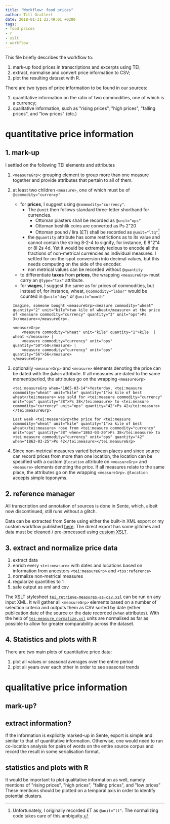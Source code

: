 ```yaml
---
title: "Workflow: food prices"
author: Till Grallert
date: 2018-01-31 22:49:01 +0200
tags:
- food prices
- r
- xslt
- workflow
---
```


This file briefly describes the workflow to:
1. mark-up food prices in transcriptions and excerpts using TEI; 
2. extract, normalise and convert price information to CSV;
3. plot the resulting dataset with R.

There are two types of price information to be found in our sources: 

1. quantitative information on the ratio of two commodities, one of which is a currency;
2. qualitative information, such as "rising prices", "high prices", "falling prices", and "low prices" (etc.)

# quantitative price information
## 1. mark-up

I settled on the following TEI elements and attributes

1. `<measureGrp>`: grouping element to group more than one measure together and provide attributes that pertain to all of them.
2. at least two children `<measure>`, one of which must be of `@commodity="currency"`
    - for **prices**, I suggest using `@commodity="currency"`. 
        + The `@unit` then follows standard three-letter shorthand for currencies. 
            * Ottoman piasters shall be recorded as `@unit="ops"`
            * Ottoman beshlik coins are converted as Ps 2"20
            * Ottoman pound / lira (£T) shall be recorded as `@unit="ltq"`[^1]
        + the `@quantity` attribute has some restrictions as to its value and cannot contain the string 8-2-4 to signify, for instance, £ 8"2"4 or 8l 2s 4d. Yet it would be extremely tedious to encode all the fractions of non-metrical currencies as individual measures. I settled for on-the-spot conversion into decimal values, but this needs computing on the side of the encoder.
        + non metrical values can be recorded without `@quantity`
    - to differentiate **taxes** from **prices**, the wrapping `<measureGrp>` must carry an `@type="tax"` attribute.
    - for **wages**, I suggest the same as for prices of commodities, but instead of, for instance, wheat, `@commodity="labor"` would be counted in `@unit="day"` or `@unit="month"`

    ~~~{.xml}
    Imagine, someone bought <measureGrp><measure commodity="wheat" quantity="2" unit="kile">two kile of wheat</measure> at the price of <measure commodity="currency" quantity="3" unit="ops">Ps 3</measure></measureGrp>.
    ~~~

    ~~~{.xml}
    <measureGrp>
        <measure commodity="wheat" unit="kile" quantity="1">kile  | wheat </measure> | 
        <measure commodity="currency" unit="ops" quantity="50">50</measure> | 
        <measure commodity="currency" unit="ops" quantity="56">56</measure>
    </measureGrp>
    ~~~

3. optionally `<measureGrp>` and `<measure>` elements denoting the price can be dated with the `@when` attribute. If all measures are dated to the same moment/period, the attributes go on the wrapping `<measureGrp>`

    ~~~{.xml}
    <tei:measureGrp when="1865-03-14">Yesterday, <tei:measure commodity="wheat" unit="kile" quantity="1">a kile of best wheat</tei:measure> was sold for <tei:measure commodity="currency" unit="ops" quantity="38">Ps 38</tei:measure> to <tei:measure commodity="currency" unit="ops" quantity="42">Ps 42</tei:measure></tei:measureGrp>
    ~~~


    ~~~{.xml}
    Last week <tei:measureGrp>the price for <tei:measure commodity="wheat" unit="kile" quantity="1">a kile of best wheat</tei:measure> rose from <tei:measure commodity="currency" unit="ops" quantity="38" when="1863-03-20">Ps 38</tei:measure> to <tei:measure commodity="currency" unit="ops" quantity="42" when="1863-03-25">Ps 42</tei:measure></tei:measureGrp>
    ~~~

4. Since non-metrical measures varied between places and since source can record prices from more than one location, the location can be specified with a custom `@location` attribute on `<measureGrp>` and `<measure>` elements denoting the price. If all measures relate to the same place, the attributes go on the wrapping `<measureGrp>`. `@location` accepts simple toponyms.

## 2. reference manager

All transcription and annotation of sources is done in Sente, which, albeit now discontinued, still runs without a glitch.

Data can be extracted from Sente using either the built-in XML export or my custom workflow published [here](https://www.github.com/tillgrallert/lossless-sente-export). The direct export has some glitches and data must be cleaned / pre-processed using [custom XSLT](https://www.github.com/tillgrallert/tss_tools).

## 3. extract and normalize price data 

1. extract data
2. enrich every `<tei:measure>` with dates and locations based on information from ancestors `<tei:measureGrp>` and `<tss:reference>`
3. normalize non-metrical measures
4. regularize quantities to 1 
5. safe output as xml and csv

The XSLT stylesheet [`tei_retrieve-measures-as-csv.xsl`](xslt/tei_retrieve-measures-as-csv.xsl) can be run on any input XML. It will gather all `<measureGrp>` elements based on a number of selection criteria and outputs them as CSV sorted by date (either publication date of the source or the date recorded  `@when` attributes). With the help of [`tei-measure_normalize.xsl`](xslt/tei-measure_normalize.xsl) units are normalised as far as possible to allow for greater comparability across the dataset.

## 4. Statistics and plots with R

There are two main plots of quantitative price data:

1. plot all values or seasonal averages over the entire period
2. plot all years over each other in order to see seasonal trends

# qualitative price information

## mark-up?
## extract information?

If the information is explicitly marked-up in Sente, export is simple and similar to that of quantitative information. Otherwise, one would need to run co-location analysis for pairs of words on the entire source corpus and record the result in some serialisation format. 

## statistics and plots with R

It would be important to plot qualitative information as well, namely mentions of "rising prices", "high prices", "falling prices", and "low prices" These mentions should be plotted on a temporal axis in order to identify potential clusters.

[^1]: Unfortunately, I originally recorded £T as `@unit="lt"`. The normalizing code takes care of this ambiguity.